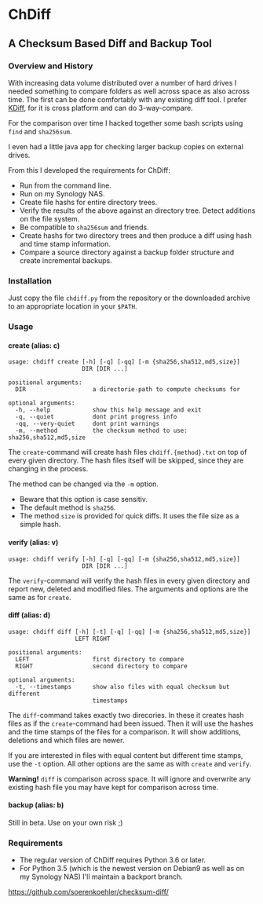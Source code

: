 ChDiff
======

A Checksum Based Diff and Backup Tool
-------------------------------------

### Overview and History ###

With increasing data volume distributed over a number of hard drives I needed
something to compare folders as well across space as also across time. The
first can be done comfortably with any existing diff tool. I prefer 
[KDiff](http://kdiff3.sourceforge.net/), for it is cross platform and can do
3-way-compare.

For the comparison over time I hacked together some bash scripts using `find`
and `sha256sum`.

I even had a little java app for checking larger backup copies on external
drives.

From this I developed the requirements for ChDiff:
- Run from the command line.
- Run on my Synology NAS.
- Create file hashs for entire directory trees.
- Verify the results of the above against an directory tree. Detect additions
  on the file system.
- Be compatible to `sha256sum` and friends.
- Create hashs for two directory trees and then produce a diff using hash and
  time stamp information.
- Compare a source directory against a backup folder structure and create
  incremental backups.

### Installation ###

Just copy the file `chdiff.py` from the repository or the downloaded archive
to an appropriate location in your `$PATH`.

### Usage ###

#### create (alias: c) ####

```
usage: chdiff create [-h] [-q] [-qq] [-m {sha256,sha512,md5,size}]
                     DIR [DIR ...]

positional arguments:
  DIR                   a directorie-path to compute checksums for

optional arguments:
  -h, --help            show this help message and exit
  -q, --quiet           dont print progress info
  -qq, --very-quiet     dont print warnings
  -m, --method          the checksum method to use: sha256,sha512,md5,size
```

The `create`-command will create hash files `chdiff.{method}.txt` on top of
every given directory. The hash files itself will be skipped, since they are
changing in the process.

The method can be changed via the `-m` option.
- Beware that this option is case sensitiv.
- The default method is `sha256`.
- The method `size` is provided for quick diffs. It uses the file size
  as a simple hash.

#### verify (alias: v) ####

```
usage: chdiff verify [-h] [-q] [-qq] [-m {sha256,sha512,md5,size}]
                     DIR [DIR ...]
```

The `verify`-command will verify the hash files in every given directory and
report new, deleted and modified files. The arguments and options are the same
as for `create`.

#### diff (alias: d) ####

```
usage: chdiff diff [-h] [-t] [-q] [-qq] [-m {sha256,sha512,md5,size}]
                   LEFT RIGHT

positional arguments:
  LEFT                  first directory to compare
  RIGHT                 second directory to compare

optional arguments:
  -t, --timestamps      show also files with equal checksum but different
                        timestamps
```
The `diff`-command takes exactly two direcories. In these it creates hash files
as if the `create`-command had been issued. Then it will use the hashes and
the time stamps of the files for a comparison. It will show additions,
deletions and which files are newer.

If you are interested in files with equal content but different time stamps,
use the `-t` option. All other options are the same as with `create` and
`verify`.

**Warning!** `diff` is comparison across space. It will ignore and overwrite
any existing hash file you may have kept for comparison across time.

#### backup (alias: b) ####

Still in beta. Use on your own risk ;)

### Requirements ###

* The regular version of ChDiff requires Python 3.6 or later.
* For Python 3.5 (which is the newest version on Debian9 as well as on my
  Synology NAS) I'll maintain a backport branch.

https://github.com/soerenkoehler/checksum-diff/
